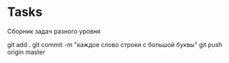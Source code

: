 # Tasks
Сборник задач разного уровня

git add .
git commit -m "каждое слово строки с большой буквы"
git push origin master
